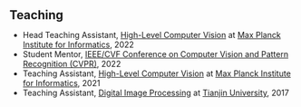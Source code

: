 <h1 id="teaching"></h1>

<h2 style="margin: 60px 0px 10px;">Teaching</h2>

<ul>
  <li>
    Head Teaching Assistant, <a href="https://cms.sic.saarland/hlcvss22/">High-Level Computer Vision</a> at <a href="https://www.mpi-inf.mpg.de/departments/computer-vision-and-machine-learning/teaching/courses-1">Max Planck Institute for Informatics</a>, 2022
  </li>
  <li>
    Student Mentor, <a href="https://sites.google.com/view/cvpr-academy/">IEEE/CVF Conference on Computer Vision and Pattern Recognition (CVPR)</a>, 2022
  </li>
  <li>
    Teaching Assistant, <a href="https://cms.sic.saarland/hlcvss21/">High-Level Computer Vision</a> at <a href="https://www.mpi-inf.mpg.de/departments/computer-vision-and-machine-learning/teaching/courses-1">Max Planck Institute for Informatics</a>, 2021
  </li>
  <li>
    Teaching Assistant, <a href="">Digital Image Processing</a> at <a href="http://www.tju.edu.cn/english/index.htm/">Tianjin University</a>, 2017
  </li>
</ul>
